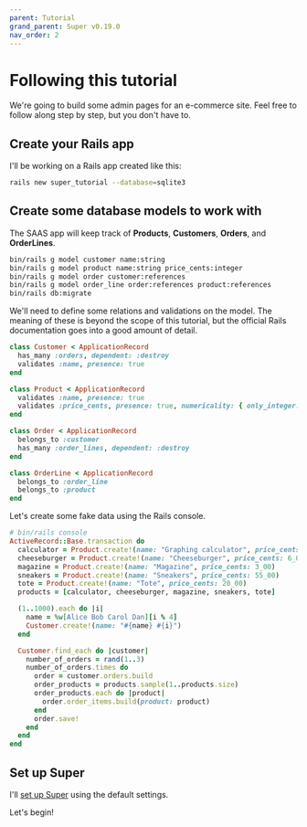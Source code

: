 ```yaml
---
parent: Tutorial
grand_parent: Super v0.19.0
nav_order: 2
---
```

# Following this tutorial

We're going to build some admin pages for an e-commerce site. Feel free to follow along step by step, but you don't have to.


## Create your Rails app

I'll be working on a Rails app created like this:

```sh
rails new super_tutorial --database=sqlite3
```


## Create some database models to work with

The SAAS app will keep track of **Products**, **Customers**, **Orders**, and **OrderLines**.

```sh
bin/rails g model customer name:string
bin/rails g model product name:string price_cents:integer
bin/rails g model order customer:references
bin/rails g model order_line order:references product:references
bin/rails db:migrate
```

We'll need to define some relations and validations on the model. The meaning of these is beyond the scope of this tutorial, but the official Rails documentation goes into a good amount of detail.

```ruby
class Customer < ApplicationRecord
  has_many :orders, dependent: :destroy
  validates :name, presence: true
end

class Product < ApplicationRecord
  validates :name, presence: true
  validates :price_cents, presence: true, numericality: { only_integer: true, greater_than_or_equal_to: 0 }
end

class Order < ApplicationRecord
  belongs_to :customer
  has_many :order_lines, dependent: :destroy
end

class OrderLine < ApplicationRecord
  belongs_to :order_line
  belongs_to :product
end
```

Let's create some fake data using the Rails console.

```ruby
# bin/rails console
ActiveRecord::Base.transaction do
  calculator = Product.create!(name: "Graphing calculator", price_cents: 100_00)
  cheeseburger = Product.create!(name: "Cheeseburger", price_cents: 6_00)
  magazine = Product.create!(name: "Magazine", price_cents: 3_00)
  sneakers = Product.create!(name: "Sneakers", price_cents: 55_00)
  tote = Product.create!(name: "Tote", price_cents: 20_00)
  products = [calculator, cheeseburger, magazine, sneakers, tote]

  (1..1000).each do |i|
    name = %w[Alice Bob Carol Dan][i % 4]
    Customer.create!(name: "#{name} #{i}")
  end

  Customer.find_each do |customer|
    number_of_orders = rand(1..3)
    number_of_orders.times do
      order = customer.orders.build
      order_products = products.sample(1..products.size)
      order_products.each do |product|
        order.order_items.build(product: product)
      end
      order.save!
    end
  end
end
```


## Set up Super

I'll [set up Super](./installation_and_setup.md) using the default settings.

Let's begin!
